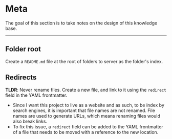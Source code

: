 # Meta

The goal of this section is to take notes on the design of this knowledge base.

---

## Folder root

Create a `README.md` file at the root of folders to server as the folder's
index.

## Redirects

**TLDR**: Never rename files. Create a new file, and link to it using the 
`redirect` field in the YAML frontmatter.

- Since I want this project to live as a website and as such, to be index by
  search engines, it is important that file names are not renamed. File names
  are used to generate URLs, which means renaming files would also break links.
- To fix this issue, a `redirect` field can be added to the YAML frontmatter of
  a file that needs to be moved with a reference to the new location.


